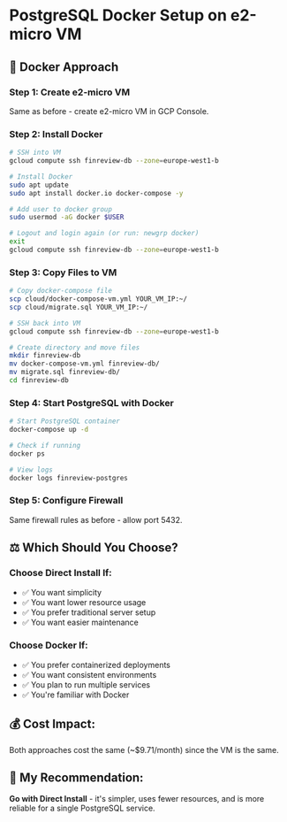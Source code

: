 # PostgreSQL Docker Setup on e2-micro VM

## **🐳 Docker Approach**

### **Step 1: Create e2-micro VM**
Same as before - create e2-micro VM in GCP Console.

### **Step 2: Install Docker**
```bash
# SSH into VM
gcloud compute ssh finreview-db --zone=europe-west1-b

# Install Docker
sudo apt update
sudo apt install docker.io docker-compose -y

# Add user to docker group
sudo usermod -aG docker $USER

# Logout and login again (or run: newgrp docker)
exit
gcloud compute ssh finreview-db --zone=europe-west1-b
```

### **Step 3: Copy Files to VM**
```bash
# Copy docker-compose file
scp cloud/docker-compose-vm.yml YOUR_VM_IP:~/
scp cloud/migrate.sql YOUR_VM_IP:~/

# SSH back into VM
gcloud compute ssh finreview-db --zone=europe-west1-b

# Create directory and move files
mkdir finreview-db
mv docker-compose-vm.yml finreview-db/
mv migrate.sql finreview-db/
cd finreview-db
```

### **Step 4: Start PostgreSQL with Docker**
```bash
# Start PostgreSQL container
docker-compose up -d

# Check if running
docker ps

# View logs
docker logs finreview-postgres
```

### **Step 5: Configure Firewall**
Same firewall rules as before - allow port 5432.

## **⚖️ Which Should You Choose?**

### **Choose Direct Install If:**
- ✅ You want simplicity
- ✅ You want lower resource usage
- ✅ You prefer traditional server setup
- ✅ You want easier maintenance

### **Choose Docker If:**
- ✅ You prefer containerized deployments
- ✅ You want consistent environments
- ✅ You plan to run multiple services
- ✅ You're familiar with Docker

## **💰 Cost Impact:**
Both approaches cost the same (~$9.71/month) since the VM is the same.

## **🔧 My Recommendation:**
**Go with Direct Install** - it's simpler, uses fewer resources, and is more reliable for a single PostgreSQL service.
